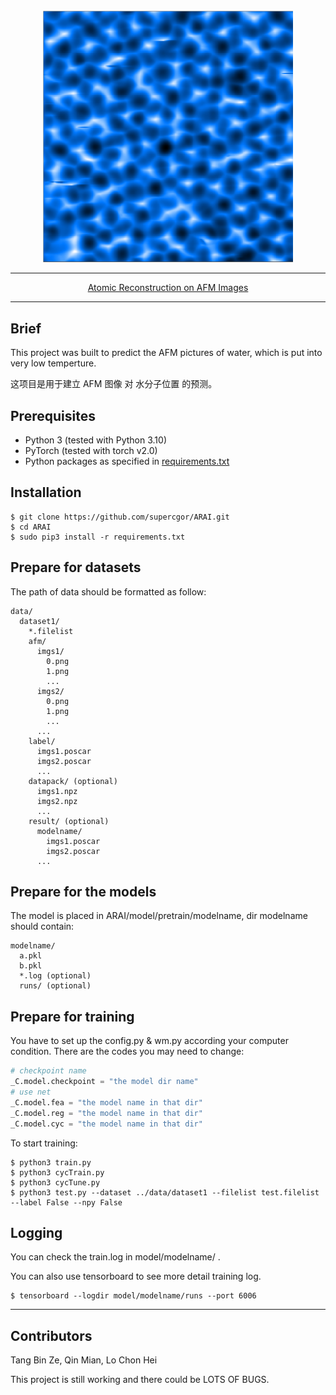<div align="center">
<img src="./demo/title.png" width="400px">

______________________________________________________________________

<p align="center">
  <a href="">Atomic Reconstruction on AFM Images</a>
</p>

</div>

______________________________________________________________________

## Brief
This project was built to predict the AFM pictures of water, which is put into very low temperture.

这项目是用于建立 AFM 图像 对 水分子位置 的预测。

## Prerequisites
- Python 3 (tested with Python 3.10)
- PyTorch (tested with torch v2.0)
- Python packages as specified in [requirements.txt](requirements.txt)

## Installation
```
$ git clone https://github.com/supercgor/ARAI.git
$ cd ARAI
$ sudo pip3 install -r requirements.txt
```

## Prepare for datasets
The path of data should be formatted as follow:
```
data/
  dataset1/
    *.filelist
    afm/
      imgs1/
        0.png
        1.png
        ...
      imgs2/
        0.png
        1.png
        ...
      ...
    label/
      imgs1.poscar
      imgs2.poscar
      ...
    datapack/ (optional)
      imgs1.npz
      imgs2.npz
      ...
    result/ (optional)
      modelname/
        imgs1.poscar
        imgs2.poscar
      ...
```

## Prepare for the models
The model is placed in ARAI/model/pretrain/modelname, dir modelname should contain:
```
modelname/
  a.pkl
  b.pkl
  *.log (optional)
  runs/ (optional)
```

## Prepare for training
You have to set up the config.py & wm.py according your computer condition. There are the codes you may need to change:
```python
# checkpoint name
_C.model.checkpoint = "the model dir name"
# use net
_C.model.fea = "the model name in that dir"
_C.model.reg = "the model name in that dir"
_C.model.cyc = "the model name in that dir"
```
To start training:
```
$ python3 train.py
$ python3 cycTrain.py
$ python3 cycTune.py
$ python3 test.py --dataset ../data/dataset1 --filelist test.filelist --label False --npy False
```

## Logging
You can check the train.log in model/modelname/ . 

You can also use tensorboard to see more detail training log.
```
$ tensorboard --logdir model/modelname/runs --port 6006
```
______________________________________________________________________

## Contributors
Tang Bin Ze, Qin Mian, Lo Chon Hei

This project is still working and there could be LOTS OF BUGS.